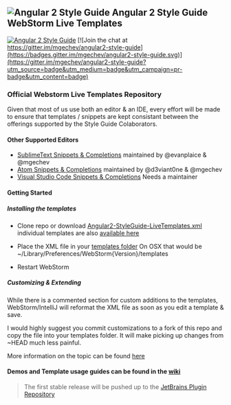 ## ![Angular 2 Style Guide](https://raw.githubusercontent.com/mgechev/angular2-style-guide/master/assets/logo.png) Angular 2 Style Guide WebStorm Live Templates

[![Angular 2 Style Guide](https://mgechev.github.io/angular2-style-guide/images/badge.svg)](https://github.com/mgechev/angular2-style-guide)
[![Join the chat at https://gitter.im/mgechev/angular2-style-guide](https://badges.gitter.im/mgechev/angular2-style-guide.svg)](https://gitter.im/mgechev/angular2-style-guide?utm_source=badge&utm_medium=badge&utm_campaign=pr-badge&utm_content=badge)

### Official Webstorm Live Templates Repository

Given that most of us use both an editor & an IDE, every effort will be made to ensure that templates / snippets are kept consistant between the offerings supported by the Style Guide Colaborators.

#### Other Supported Editors
- [SublimeText Snippets & Completions](https://github.com/evanplaice/angular2-snippets) maintained by @evanplaice & @mgechev
- [Atom Snippets & Completions](https://github.com/d3viant0ne/angular2-atom-snippets) maintained by @d3viant0ne & @mgechev
- [Visual Studio Code Snippets & Completions](https://github.com/mgechev/angular2-style-guide/issues/15) Needs a maintainer

#### Getting Started

##### Installing the templates

- Clone repo or download [Angular2-StyleGuide-LiveTemplates.xml](https://github.com/d3viant0ne/angular2-webstorm-templates/blob/master/angular2-templates-xml/Angular2-StyleGuide-LiveTemplates.xml) individual templates are also [available here](https://github.com/d3viant0ne/angular2-webstorm-templates/tree/master/angular2-templates-xml/individual)
- Place the XML file in your [templates folder](https://www.jetbrains.com/webstorm/help/project-and-ide-settings.html)
On OSX that would be ~/Library/Preferences/WebStorm{Version}/templates

- Restart WebStorm

##### Customizing & Extending
While there is a commented section for custom additions to the templates, WebStorm/IntelliJ will reformat the XML file as soon as you edit a template & save.

I would highly suggest you commit customizations to a fork of this repo and copy the file into your templates folder. It will make picking up changes from ~HEAD much less painful.

More information on the topic can be found [here](https://github.com/d3viant0ne/angular2-webstorm-templates/wiki)

#### Demos and Template usage guides can be found in the [wiki](https://github.com/d3viant0ne/angular2-webstorm-snippets/wiki)
> The first stable release will be pushed up to the [JetBrains Plugin Repository](https://plugins.jetbrains.com)
